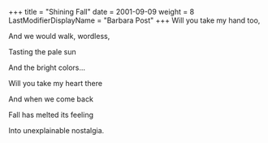 +++
title = "Shining Fall"
date = 2001-09-09
weight = 8
LastModifierDisplayName = "Barbara Post"
+++
Will you take my hand too,

And we would walk, wordless,

Tasting the pale sun

And the bright colors...

Will you take my heart there

And when we come back

Fall has melted its feeling

Into unexplainable nostalgia.
